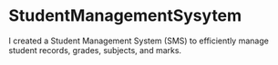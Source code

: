# StudentManagementSysytem
I created a Student Management System (SMS) to efficiently manage student records, grades, subjects, and marks.
